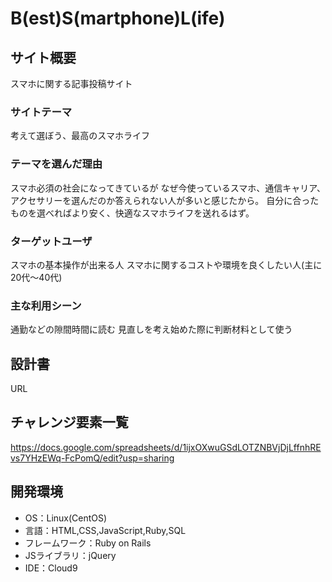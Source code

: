 # B(est)S(martphone)L(ife)

## サイト概要
スマホに関する記事投稿サイト

### サイトテーマ
考えて選ぼう、最高のスマホライフ

### テーマを選んだ理由
スマホ必須の社会になってきているが
なぜ今使っているスマホ、通信キャリア、アクセサリーを選んだのか答えられない人が多いと感じたから。
自分に合ったものを選べればより安く、快適なスマホライフを送れるはず。

### ターゲットユーザ
スマホの基本操作が出来る人
スマホに関するコストや環境を良くしたい人(主に20代～40代)

### 主な利用シーン
通勤などの隙間時間に読む
見直しを考え始めた際に判断材料として使う

## 設計書
URL

## チャレンジ要素一覧
https://docs.google.com/spreadsheets/d/1ijxOXwuGSdLOTZNBVjDjLffnhREvs7YHzEWq-FcPomQ/edit?usp=sharing

## 開発環境
- OS：Linux(CentOS)
- 言語：HTML,CSS,JavaScript,Ruby,SQL
- フレームワーク：Ruby on Rails
- JSライブラリ：jQuery
- IDE：Cloud9

